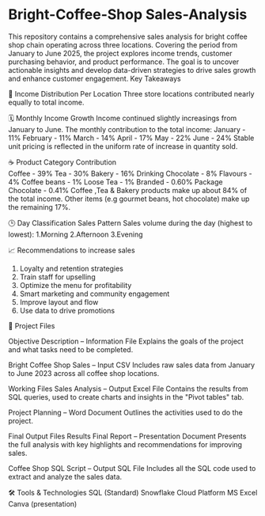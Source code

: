 # Bright-Coffee-Shop Sales-Analysis
This repository contains a comprehensive sales analysis for bright coffee shop chain operating across three locations. Covering the period from January to June 2025, the project explores income trends, customer purchasing behavior, and product performance. The goal is to uncover actionable insights and develop data-driven strategies to drive sales growth and enhance customer engagement.
Key Takeaways

📍 Income Distribution Per Location
Three store locations contributed nearly equally to total income.

🗓️ Monthly Income Growth
Income continued slightly increasings from January to June.
The monthly contribution to the total income:
January - 11%
February - 11%
March - 14%
April - 17%
May - 22%
June - 24%
Stable unit pricing is reflected in the uniform rate of increase in quantity sold.

☕ Product Category Contribution  
Coffee - 39%
Tea - 30%
Bakery - 16%
Drinking Chocolate - 8%
Flavours - 4%
Coffee beans - 1%
Loose Tea - 1%
Branded - 0.60%
Package Chocolate - 0.41%
Coffee ,Tea & Bakery products make up about 84% of the total income.
Other items (e.g gourmet beans, hot chocolate) make up the remaining 17%.

🕒 Day Classification Sales Pattern
Sales volume during the day (highest to lowest):
1.Morning
2.Afternoon
3.Evening

📈 Recommendations to increase sales
 1. Loyalty and retention strategies
 2. Train staff for upselling
 3. Optimize the menu for profitability
 4. Smart marketing and community engagement
 5. Improve layout and flow
 6. Use data to drive promotions

📂 Project Files

 Objective Description – Information File
    Explains the goals of the project and what tasks need to be completed.
    
 Bright Coffee Shop Sales – Input CSV
    Includes raw sales data from January to June 2023 across all coffee shop locations.

 Working Files
 Sales Analysis – Output Excel File
      Contains the results from SQL queries, used to create charts and insights in the "Pivot tables" tab.
      
 Project Planning – Word Document
    Outlines the activities used to do the project.

 Final Output Files
 Results Final Report – Presentation Document
    Presents the full analysis with key highlights and recommendations for improving sales.
    
 Coffee Shop SQL Script – Output SQL File
    Includes all the SQL code used to extract and analyze the sales data.

🛠️ Tools & Technologies
SQL (Standard)
Snowflake Cloud Platform
MS Excel
Canva (presentation)
